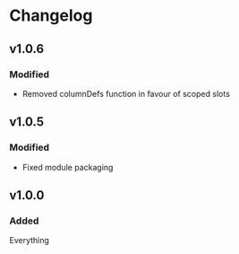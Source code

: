 # Changelog

## v1.0.6

### Modified
- Removed columnDefs function in favour of scoped slots

## v1.0.5

### Modified
- Fixed module packaging

## v1.0.0

### Added
Everything